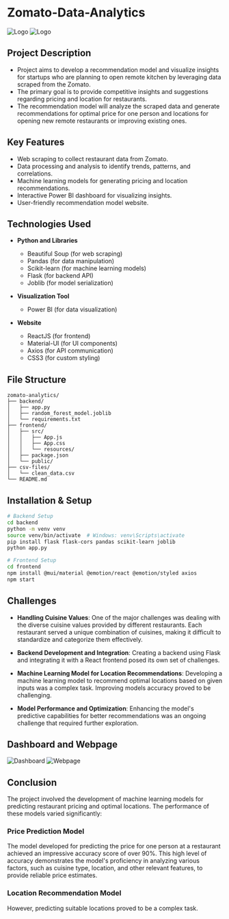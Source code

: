 # Zomato-Data-Analytics

![Logo](https://i.ibb.co/ccj0mFMd/download.png)
![Logo](https://i.ibb.co/Jx1dQqY/Screenshot-53.jpg)


## Project Description

- Project aims to develop a recommendation model and visualize insights for startups who are planning to open remote kitchen by leveraging data scraped from the Zomato.
- The primary goal is to provide competitive insights and suggestions regarding pricing and location for restaurants.
- The recommendation model will analyze the scraped data and generate recommendations for optimal price for one person and locations for opening new remote restaurants or improving existing ones.

## Key Features

- Web scraping to collect restaurant data from Zomato.
- Data processing and analysis to identify trends, patterns, and correlations.
- Machine learning models for generating pricing and location recommendations.
- Interactive Power BI dashboard for visualizing insights.
- User-friendly recommendation model website.

## Technologies Used

- **Python and Libraries**
  * Beautiful Soup (for web scraping)
  * Pandas (for data manipulation)
  * Scikit-learn (for machine learning models)
  * Flask (for backend API)
  * Joblib (for model serialization)

- **Visualization Tool**
  * Power BI (for data visualization)

- **Website**
  * ReactJS (for frontend)
  * Material-UI (for UI components)
  * Axios (for API communication)
  * CSS3 (for custom styling)

## File Structure

```
zomato-analytics/
├── backend/
│   ├── app.py
│   ├── random_forest_model.joblib
│   └── requirements.txt
├── frontend/
│   ├── src/
│   │   ├── App.js
│   │   ├── App.css
│   │   └── resources/
│   ├── package.json
│   └── public/
├── csv-files/
│   └── clean_data.csv
└── README.md
```

## Installation & Setup

```bash
# Backend Setup
cd backend
python -m venv venv
source venv/bin/activate  # Windows: venv\Scripts\activate
pip install flask flask-cors pandas scikit-learn joblib
python app.py

# Frontend Setup
cd frontend
npm install @mui/material @emotion/react @emotion/styled axios
npm start
```

## Challenges

- **Handling Cuisine Values**: One of the major challenges was dealing with the diverse cuisine values provided by different restaurants. Each restaurant served a unique combination of cuisines, making it difficult to standardize and categorize them effectively.

- **Backend Development and Integration**: Creating a backend using Flask and integrating it with a React frontend posed its own set of challenges.

- **Machine Learning Model for Location Recommendations**: Developing a machine learning model to recommend optimal locations based on given inputs was a complex task. Improving models accuracy proved to be challenging.

- **Model Performance and Optimization**: Enhancing the model's predictive capabilities for better recommendations was an ongoing challenge that required further exploration.

## Dashboard and Webpage

![Dashboard](https://i.ibb.co/MMDmwc2/Screenshot-56.jpg)
![Webpage](https://i.ibb.co/m5F64vR5/Screenshot-2025-09-11-022319.png)

## Conclusion

The project involved the development of machine learning models for predicting restaurant pricing and optimal locations. The performance of these models varied significantly:

### Price Prediction Model

The model developed for predicting the price for one person at a restaurant achieved an impressive accuracy score of over 90%. This high level of accuracy demonstrates the model's proficiency in analyzing various factors, such as cuisine type, location, and other relevant features, to provide reliable price estimates.

### Location Recommendation Model

However, predicting suitable locations proved to be a complex task.

